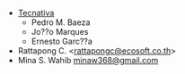 - [Tecnativa](https://www.tecnativa.com)
  - Pedro M. Baeza
  - Jo??o Marques
  - Ernesto Garc??a
- Rattapong C. \<<rattapongc@ecosoft.co.th>\>
- Mina S. Wahib <minaw368@gmail.com>
